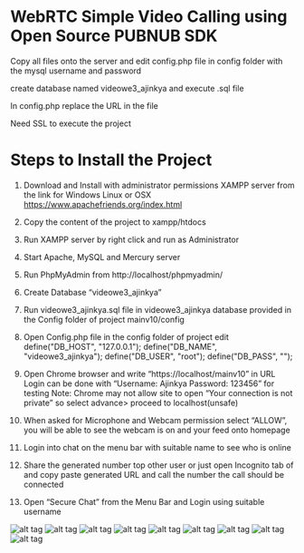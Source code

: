 WebRTC Simple Video Calling using Open Source PUBNUB SDK
===========================================================

Copy all files onto the server and edit config.php file in config folder with the mysql username and password

create database named videowe3_ajinkya and execute .sql file

In config.php replace the URL in the file 

Need SSL to execute the project

Steps to Install the Project
========================

1)	Download and Install with administrator permissions XAMPP server from the link for Windows Linux or OSX https://www.apachefriends.org/index.html

2)	Copy the content of the project to xampp/htdocs

3)	Run XAMPP server by right click and run as Administrator

4)	Start Apache, MySQL and Mercury server

5)	Run PhpMyAdmin from http://localhost/phpmyadmin/

6)	Create Database “videowe3_ajinkya”

7)	Run videowe3_ajinkya.sql file in videowe3_ajinkya database provided in the Config folder of project mainv10/config

8)	Open Config.php file in the config folder of project edit
define("DB_HOST", "127.0.0.1");
define("DB_NAME", "videowe3_ajinkya");
define("DB_USER", "root");
define("DB_PASS", "");

9)	Open Chrome browser and write “https://localhost/mainv10” in URL
Login can be done with “Username: Ajinkya Password: 123456” for testing
Note: Chrome may not allow site to open “Your connection is not private” so select advance> proceed to localhost(unsafe) 

10)	When asked for Microphone and Webcam permission select “ALLOW”, you will be able to see the webcam is on and your feed onto homepage

11)	Login into chat on the menu bar with suitable name to see who is online

12)	Share the generated number top other user or just open Incognito tab of  and copy paste generated URL and call the number the call should be connected

13)	Open “Secure Chat” from the Menu Bar and Login using suitable username

![alt tag](https://www.dropbox.com/s/vl28kc4ltdlrkd8/Signup_Page.jpg?dl=0)
![alt tag](https://www.dropbox.com/s/qcnlrxx0a57cgux/LoginPage.jpg?dl=0)
![alt tag](https://www.dropbox.com/s/zr3tcipqkhg2n3p/Rename.jpg?dl=0)
![alt tag](https://www.dropbox.com/s/etnmi6um8jlwu7c/Main_Interface.png?dl=0)
![alt tag](https://www.dropbox.com/s/gpfxjcsutd026ek/Login_Chat.jpg?dl=0)
![alt tag](https://www.dropbox.com/s/zewcxtw14a4zx2c/OnlineUsers_and%20Chatrooms.jpg?dl=0)
![alt tag](https://www.dropbox.com/s/5zo9h4b8hhrk61q/Call_Ongoing.jpg?dl=0)
![alt tag](https://www.dropbox.com/s/6w0u2a0s2puzbfn/EditData_Page.jpg?dl=0)
![alt tag](https://www.dropbox.com/s/6w0u2a0s2puzbfn/EditData_Page.jpg?dl=0)
